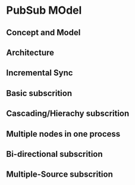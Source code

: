 # PubSub MOdel

## Concept and Model

## Architecture

## Incremental Sync

## Basic subscrition

## Cascading/Hierachy subscrition

## Multiple nodes in one process

## Bi-directional subscrition

## Multiple-Source subscrition
